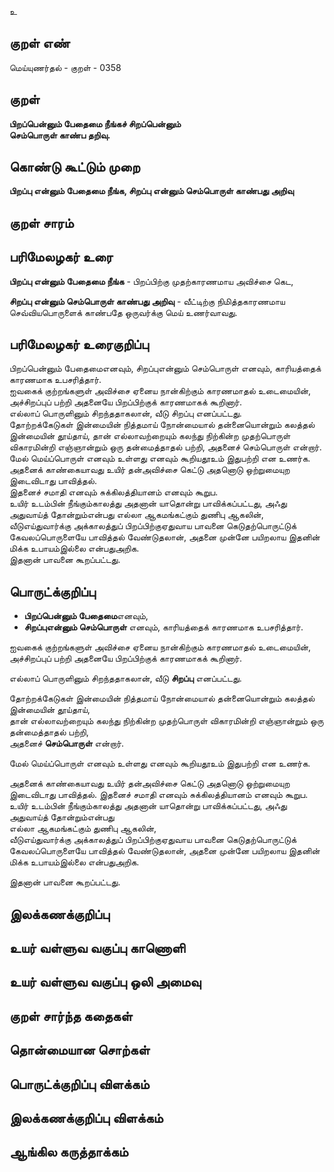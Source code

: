 உ

## குறள் எண் 

மெய்யுணர்தல் - குறள் - 0358  

## குறள் 

**பிறப்பென்னும் பேதைமை நீங்கச் சிறப்பென்னும்  
செம்பொருள் காண்ப தறிவு.**

## கொண்டு கூட்டும் முறை

**பிறப்பு என்னும் பேதைமை நீங்க, சிறப்பு என்னும் செம்பொருள் காண்பது அறிவு** 

## குறள் சாரம் 


## பரிமேலழகர் உரை

**பிறப்பு என்னும் பேதைமை நீங்க** - பிறப்பிற்கு முதற்காரணமாய அவிச்சை கெட,  

**சிறப்பு என்னும் செம்பொருள் காண்பது அறிவு** - வீட்டிற்கு நிமித்தகாரணமாய செவ்வியபொருளைக் காண்பதே ஒருவர்க்கு மெய் உணர்வாவது. 

## பரிமேலழகர் உரைகுறிப்பு   

பிறப்பென்னும் பேதைமைஎனவும், சிறப்புஎன்னும் செம்பொருள் எனவும், காரியத்தைக் காரணமாக உபசரித்தார்.  
ஐவகைக் குற்றங்களுள் அவிச்சை ஏனைய நான்கிற்கும் காரணமாதல் உடைமையின், அச்சிறப்புப் பற்றி அதனையே பிறப்பிற்குக் காரணமாகக் கூறினார்.  
எல்லாப் பொருளினும் சிறந்ததாகலான், வீடு சிறப்பு எனப்பட்டது.  
தோற்றக்கேடுகள் இன்மையின் நித்தமாய் நோன்மையால் தன்னையொன்றும் கலத்தல் இன்மையின் தூய்தாய், தான் எல்லாவற்றையும் கலந்து நிற்கின்ற முதற்பொருள் விகாரமின்றி எஞ்ஞான்றும் ஒரு தன்மைத்தாதல் பற்றி, அதனைச் செம்பொருள் என்றார்.  
மேல் மெய்ப்பொருள் எனவும் உள்ளது எனவும் கூறியதூஉம் இதுபற்றி என உணர்க.   
அதனைக் காண்கையாவது உயிர் தன்அவிச்சை கெட்டு அதனொடு ஒற்றுமையுற இடைவிடாது பாவித்தல்.  
இதனைச் சமாதி எனவும் சுக்கிலத்தியானம் எனவும் கூறுப.  
உயிர் உடம்பின் நீங்கும்காலத்து அதனான் யாதொன்று பாவிக்கப்பட்டது, அஃது அதுவாய்த் தோன்றும்என்பது எல்லா ஆகமங்கட்கும் துணிபு ஆகலின், வீடுஎய்துவார்க்கு அக்காலத்துப் பிறப்பிற்குஏதுவாய பாவனை கெடுதற்பொருட்டுக் கேவலப்பொருளையே பாவித்தல் வேண்டுதலான், அதனை முன்னே பயிறலாய  இதனின் மிக்க உபாயம்இல்லை என்பதுஅறிக.   
இதனான் பாவனை கூறப்பட்டது.    

## பொருட்க்குறிப்பு 

* **பிறப்பென்னும் பேதைமை**எனவும்,  
* **சிறப்புஎன்னும் செம்பொருள்** எனவும், காரியத்தைக் காரணமாக உபசரித்தார்.  

ஐவகைக் குற்றங்களுள் அவிச்சை ஏனைய நான்கிற்கும் காரணமாதல் உடைமையின்,  
அச்சிறப்புப் பற்றி அதனையே பிறப்பிற்குக் காரணமாகக் கூறினார்.    

எல்லாப் பொருளினும் சிறந்ததாகலான், வீடு **சிறப்பு** எனப்பட்டது.  

தோற்றக்கேடுகள் இன்மையின் நித்தமாய் நோன்மையால் தன்னையொன்றும் கலத்தல் இன்மையின் தூய்தாய்,   
தான் எல்லாவற்றையும் கலந்து நிற்கின்ற முதற்பொருள் விகாரமின்றி எஞ்ஞான்றும் ஒரு தன்மைத்தாதல் பற்றி,  
அதனைச் **செம்பொருள்** என்றார். 

மேல் மெய்ப்பொருள் எனவும் உள்ளது எனவும் கூறியதூஉம் இதுபற்றி என உணர்க.   

அதனைக் காண்கையாவது உயிர் தன்அவிச்சை கெட்டு அதனொடு ஒற்றுமையுற இடைவிடாது பாவித்தல். 
இதனைச் சமாதி எனவும் சுக்கிலத்தியானம் எனவும் கூறுப.  
உயிர் உடம்பின் நீங்கும்காலத்து அதனான் யாதொன்று பாவிக்கப்பட்டது, அஃது அதுவாய்த் தோன்றும்என்பது   
எல்லா ஆகமங்கட்கும் துணிபு ஆகலின்,  
வீடுஎய்துவார்க்கு அக்காலத்துப் பிறப்பிற்குஏதுவாய பாவனை கெடுதற்பொருட்டுக் கேவலப்பொருளையே பாவித்தல் வேண்டுதலான், அதனை முன்னே பயிறலாய  இதனின் மிக்க உபாயம்இல்லை என்பதுஅறிக.   

இதனான் பாவனை கூறப்பட்டது.      

## இலக்கணக்குறிப்பு  


## உயர் வள்ளுவ வகுப்பு காணொளி


## உயர் வள்ளுவ வகுப்பு ஒலி அமைவு 

 
## குறள் சார்ந்த கதைகள் 


## தொன்மையான சொற்கள்


## பொருட்க்குறிப்பு விளக்கம்


## இலக்கணக்குறிப்பு விளக்கம்


## ஆங்கில கருத்தாக்கம் 


